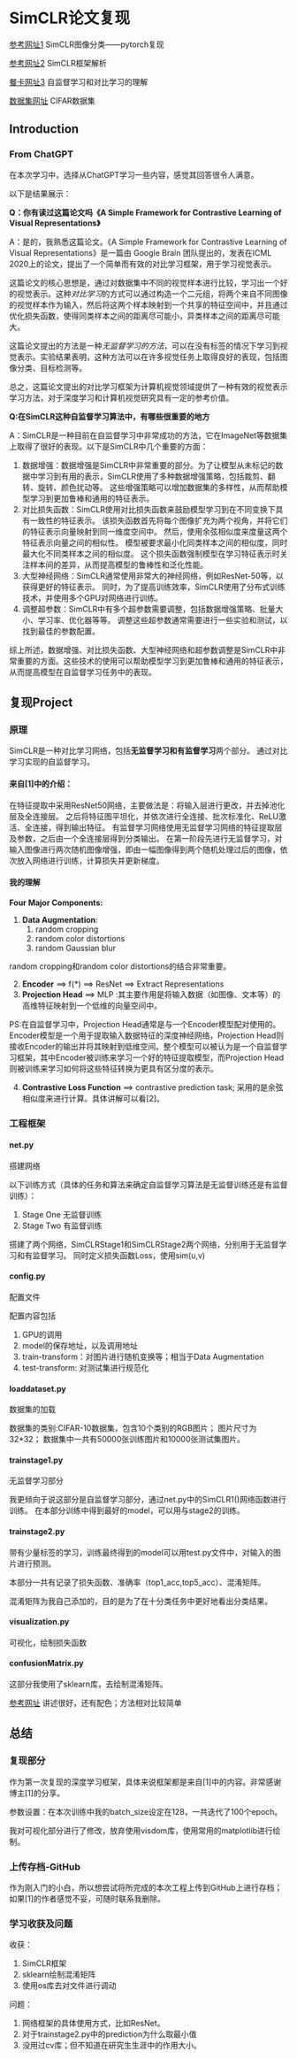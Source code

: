 # SimCLR论文复现
[参考网址1](https://blog.csdn.net/qq_43027065/article/details/118657728?ops_request_misc=%257B%2522request%255Fid%2522%253A%2522167625610416800186517588%2522%252C%2522scm%2522%253A%252220140713.130102334..%2522%257D&request_id=167625610416800186517588&biz_id=0&utm_medium=distribute.pc_search_result.none-task-blog-2~all~sobaiduend~default-3-118657728-null-null.142^v73^pc_search_v2,201^v4^add_ask,239^v1^control&utm_term=SimCLR%E5%A4%8D%E7%8E%B0&spm=1018.2226.3001.4187)
SimCLR图像分类——pytorch复现

[参考网址2](http://t.csdn.cn/giaE2)
SimCLR框架解析

[餐卡网址3](https://blog.csdn.net/qq_46006468/article/details/126066506)
自监督学习和对比学习的理解

[数据集网址](http://www.cs.toronto.edu/~kriz/cifar.html)
CIFAR数据集

## Introduction

### From ChatGPT

在本次学习中，选择从ChatGPT学习一些内容，感觉其回答很令人满意。

以下是结果展示：

**Q：你有读过这篇论文吗《A Simple Framework for Contrastive Learning of Visual Representations》**

A：是的，我熟悉这篇论文。《A Simple Framework for Contrastive Learning of Visual Representations》是一篇由 Google Brain 团队提出的，发表在ICML 2020上的论文，提出了一个简单而有效的对比学习框架，用于学习视觉表示。

这篇论文的核心思想是，通过对数据集中不同的视觉样本进行比较，学习出一个好的视觉表示。这种*对比学习*的方式可以通过构造一个二元组，将两个来自不同图像的视觉样本作为输入，然后将这两个样本映射到一个共享的特征空间中，并且通过优化损失函数，使得同类样本之间的距离尽可能小，异类样本之间的距离尽可能大。

这篇论文提出的方法是一种*无监督学习的方法*，可以在没有标签的情况下学习到视觉表示。实验结果表明，这种方法可以在许多视觉任务上取得良好的表现，包括图像分类、目标检测等。

总之，这篇论文提出的对比学习框架为计算机视觉领域提供了一种有效的视觉表示学习方法，对于深度学习和计算机视觉研究具有一定的参考价值。

**Q:在SimCLR这种自监督学习算法中，有哪些很重要的地方**

A：SimCLR是一种目前在自监督学习中非常成功的方法，它在ImageNet等数据集上取得了很好的表现。以下是SimCLR中几个重要的方面：

1. 数据增强：数据增强是SimCLR中非常重要的部分。为了让模型从未标记的数据中学习到有用的表示，SimCLR使用了多种数据增强策略，包括裁剪、翻转、旋转、颜色扰动等。
这些增强策略可以增加数据集的多样性，从而帮助模型学习到更加鲁棒和通用的特征表示。 
2. 对比损失函数：SimCLR使用对比损失函数来鼓励模型学习到在不同变换下具有一致性的特征表示。
该损失函数首先将每个图像扩充为两个视角，并将它们的特征表示向量映射到同一维度空间中。
然后，使用余弦相似度来度量这两个特征表示向量之间的相似性。
模型被要求最小化同类样本之间的相似度，同时最大化不同类样本之间的相似度。
这个损失函数强制模型在学习特征表示时关注样本间的差异，从而提高模型的鲁棒性和泛化性能。 
3. 大型神经网络：SimCLR通常使用非常大的神经网络，例如ResNet-50等，以获得更好的特征表示。
同时，为了提高训练效率，SimCLR使用了分布式训练技术，并使用多个GPU对网络进行训练。 
4. 调整超参数：SimCLR中有多个超参数需要调整，包括数据增强策略、批量大小、学习率、优化器等等。
调整这些超参数通常需要进行一些实验和测试，以找到最佳的参数配置。

综上所述，数据增强、对比损失函数、大型神经网络和超参数调整是SimCLR中非常重要的方面。这些技术的使用可以帮助模型学习到更加鲁棒和通用的特征表示，从而提高模型在自监督学习任务中的表现。

## 复现Project

### 原理

SimCLR是一种对比学习网络，包括**无监督学习和有监督学习**两个部分。
通过对比学习实现的自监督学习。

#### 来自[1]中的介绍：

在特征提取中采用ResNet50网络，主要做法是：将输入层进行更改，并去掉池化层及全连接层。
之后将特征图平坦化，并依次进行全连接、批次标准化、ReLU激活、全连接，得到输出特征。
有监督学习网络使用无监督学习网络的特征提取层及参数，之后由一个全连接层得到分类输出。
在第一阶段先进行无监督学习，对输入图像进行两次随机图像增强，即由一幅图像得到两个随机处理过后的图像，依次放入网络进行训练，计算损失并更新梯度。

#### 我的理解
**Four Major Components:**
1. **Data Augmentation**:
   1. random cropping
   2. random color distortions
   3. random Gaussian blur

random cropping和random color distortions的结合非常重要。

2. **Encoder** ==> f(*) ==> ResNet ==> Extract Representations
3. **Projection Head** ==> MLP :其主要作用是将输入数据（如图像、文本等）的高维特征映射到一个低维的向量空间中。

PS:在自监督学习中，Projection Head通常是与一个Encoder模型配对使用的。
Encoder模型是一个用于提取输入数据特征的深度神经网络，Projection Head则接收Encoder的输出并将其映射到低维空间。整个模型可以被认为是一个自监督学习框架，其中Encoder被训练来学习一个好的特征提取模型，而Projection Head则被训练来学习如何将这些特征转换为更具有区分度的表示。

4. **Contrastive Loss Function** ==> contrastive prediction task; 
采用的是余弦相似度来进行计算。具体讲解可以看[2]。

### 工程框架
#### net.py
搭建网络

以下训练方式（具体的任务和算法来确定自监督学习算法是无监督训练还是有监督训练）：
1. Stage One 无监督训练
2. Stage Two 有监督训练

搭建了两个网络，SimCLRStage1和SimCLRStage2两个网络，分别用于无监督学习和有监督学习。
同时定义损失函数Loss，使用sim(u,v)

#### config.py

配置文件

配置内容包括
1. GPU的调用
2. model的保存地址，以及调用地址
3. train-transform：对图片进行随机变换等；相当于Data Augmentation
4. test-transform: 对测试集进行规范化

#### loaddataset.py

数据集的加载

数据集的类别:CIFAR-10数据集，包含10个类别的RGB图片；
图片尺寸为32*32；
数据集中一共有50000张训练图片和10000张测试集图片。

#### trainstage1.py

无监督学习部分

我更倾向于说这部分是自监督学习部分，通过net.py中的SimCLR1()网络函数进行训练。
在本部分训练中得到最好的model，可以用与stage2的训练。


#### trainstage2.py

带有少量标签的学习，训练最终得到的model可以用test.py文件中，对输入的图片进行预测。

本部分一共有记录了损失函数、准确率（top1_acc,top5_acc）、混淆矩阵。

混淆矩阵为我自己添加的，目的是为了在十分类任务中更好地看出分类结果。

#### visualization.py

可视化，绘制损失函数

#### confusionMatrix.py

这部分我使用了sklearn库，去绘制混淆矩阵。

[参考网址](http://t.csdn.cn/cVDN0)
讲述很好，还有配色；方法相对比较简单


## 总结

### 复现部分

作为第一次复现的深度学习框架，具体来说框架都是来自[1]中的内容。非常感谢博主[1]的分享。

参数设置：在本次训练中我的batch_size设定在128，一共迭代了100个epoch。

我对可视化部分进行了修改，放弃使用visdom库，使用常用的matplotlib进行绘制。

### 上传存档-GitHub

作为刚入门的小白，所以想尝试将所完成的本次工程上传到GitHub上进行存档；如果[1]的作者感觉不妥，可随时联系我删除。

### 学习收获及问题

收获：

1. SimCLR框架 
2. sklearn绘制混淆矩阵
3. 使用os库去对文件进行调动

问题：

1. 网络框架的具体使用方式，比如ResNet。
2. 对于trainstage2.py中的prediction为什么取最小值
3. 没用过cv库；但不知道在研究生生涯中的作用大小。


